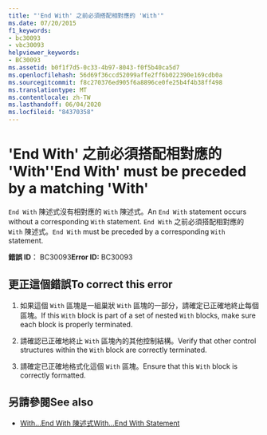 ```yaml
---
title: "'End With' 之前必須搭配相對應的 'With'"
ms.date: 07/20/2015
f1_keywords:
- bc30093
- vbc30093
helpviewer_keywords:
- BC30093
ms.assetid: b0f1f7d5-0c33-4b97-8043-f0f5b40ca5d7
ms.openlocfilehash: 56d69f36ccd52099affe2ff6b022390e169cdb0a
ms.sourcegitcommit: f8c270376ed905f6a8896ce0fe25b4f4b38ff498
ms.translationtype: MT
ms.contentlocale: zh-TW
ms.lasthandoff: 06/04/2020
ms.locfileid: "84370358"
---
```

# <a name="end-with-must-be-preceded-by-a-matching-with"></a><span data-ttu-id="2d85d-102">'End With' 之前必須搭配相對應的 'With'</span><span class="sxs-lookup"><span data-stu-id="2d85d-102">'End With' must be preceded by a matching 'With'</span></span>
<span data-ttu-id="2d85d-103">`End With` 陳述式沒有相對應的 `With` 陳述式。</span><span class="sxs-lookup"><span data-stu-id="2d85d-103">An `End With` statement occurs without a corresponding `With` statement.</span></span> <span data-ttu-id="2d85d-104">`End With` 之前必須搭配相對應的 `With` 陳述式。</span><span class="sxs-lookup"><span data-stu-id="2d85d-104">`End With` must be preceded by a corresponding `With` statement.</span></span>  
  
 <span data-ttu-id="2d85d-105">**錯誤 ID︰** BC30093</span><span class="sxs-lookup"><span data-stu-id="2d85d-105">**Error ID:** BC30093</span></span>  
  
## <a name="to-correct-this-error"></a><span data-ttu-id="2d85d-106">更正這個錯誤</span><span class="sxs-lookup"><span data-stu-id="2d85d-106">To correct this error</span></span>  
  
1. <span data-ttu-id="2d85d-107">如果這個 `With` 區塊是一組巢狀 `With` 區塊的一部分，請確定已正確地終止每個區塊。</span><span class="sxs-lookup"><span data-stu-id="2d85d-107">If this `With` block is part of a set of nested `With` blocks, make sure each block is properly terminated.</span></span>  
  
2. <span data-ttu-id="2d85d-108">請確認已正確地終止 `With` 區塊內的其他控制結構。</span><span class="sxs-lookup"><span data-stu-id="2d85d-108">Verify that other control structures within the `With` block are correctly terminated.</span></span>  
  
3. <span data-ttu-id="2d85d-109">請確定已正確地格式化這個 `With` 區塊。</span><span class="sxs-lookup"><span data-stu-id="2d85d-109">Ensure that this `With` block is correctly formatted.</span></span>  
  
## <a name="see-also"></a><span data-ttu-id="2d85d-110">另請參閱</span><span class="sxs-lookup"><span data-stu-id="2d85d-110">See also</span></span>

- [<span data-ttu-id="2d85d-111">With...End With 陳述式</span><span class="sxs-lookup"><span data-stu-id="2d85d-111">With...End With Statement</span></span>](../language-reference/statements/with-end-with-statement.md)
